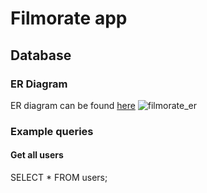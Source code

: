 # Filmorate app
## Database

### ER Diagram
ER diagram can be found [here](https://dbdiagram.io/d/Filmorate-66718aaf5a764b3c72c8eb78)
![filmorate_er](https://github.com/kostylevv/filmorate/assets/725305/83fb554c-8945-4b28-918f-fa94f2edb445)

### Example queries

#### Get all users
SELECT * FROM users;
